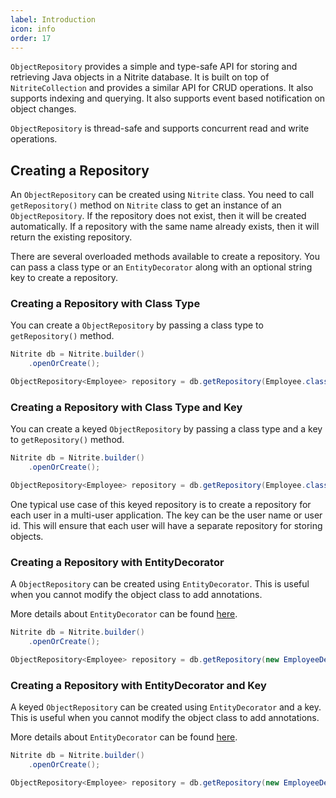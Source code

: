 ```yaml
---
label: Introduction
icon: info
order: 17
---
```


`ObjectRepository` provides a simple and type-safe API for storing and retrieving Java objects in a Nitrite database. It is built on top of `NitriteCollection` and provides a similar API for CRUD operations. It also supports indexing and querying. It also supports event based notification on object changes.

`ObjectRepository` is thread-safe and supports concurrent read and write operations.

## Creating a Repository

An `ObjectRepository` can be created using `Nitrite` class. You need to call `getRepository()` method on `Nitrite` class to get an instance of an `ObjectRepository`. If the repository does not exist, then it will be created automatically. If a repository with the same name already exists, then it will return the existing repository.

There are several overloaded methods available to create a repository. You can pass a class type or an `EntityDecorator` along with an optional string key to create a repository.

### Creating a Repository with Class Type

You can create a `ObjectRepository` by passing a class type to `getRepository()` method.

```java
Nitrite db = Nitrite.builder()
    .openOrCreate();

ObjectRepository<Employee> repository = db.getRepository(Employee.class);
```

### Creating a Repository with Class Type and Key

You can create a keyed `ObjectRepository` by passing a class type and a key to `getRepository()` method.

```java
Nitrite db = Nitrite.builder()
    .openOrCreate();

ObjectRepository<Employee> repository = db.getRepository(Employee.class, "myKey");
```

One typical use case of this keyed repository is to create a repository for each user in a multi-user application. The key can be the user name or user id. This will ensure that each user will have a separate repository for storing objects.

### Creating a Repository with EntityDecorator

A `ObjectRepository` can be created using `EntityDecorator`. This is useful when you cannot modify the object class to add annotations.

More details about `EntityDecorator` can be found [here](entity.md#entitydecorator).

```java
Nitrite db = Nitrite.builder()
    .openOrCreate();

ObjectRepository<Employee> repository = db.getRepository(new EmployeeDecorator());
```

### Creating a Repository with EntityDecorator and Key

A keyed `ObjectRepository` can be created using `EntityDecorator` and a key. This is useful when you cannot modify the object class to add annotations.

More details about `EntityDecorator` can be found [here](entity.md#entitydecorator).

```java
Nitrite db = Nitrite.builder()
    .openOrCreate();

ObjectRepository<Employee> repository = db.getRepository(new EmployeeDecorator(), "myKey");
```